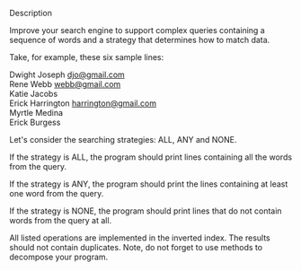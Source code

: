 Description

Improve your search engine to support complex queries containing a sequence of words and a strategy that determines how to match data.

Take, for example, these six sample lines:

Dwight Joseph djo@gmail.com         
Rene Webb webb@gmail.com    
Katie Jacobs    
Erick Harrington harrington@gmail.com   
Myrtle Medina   
Erick Burgess

Let's consider the searching strategies: ALL, ANY and NONE.

If the strategy is ALL, the program should print lines containing all the words from the query.

If the strategy is ANY, the program should print the lines containing at least one word from the query.     

If the strategy is NONE, the program should print lines that do not contain words from the query at all.

All listed operations are implemented in the inverted index. The results should not contain duplicates.
Note, do not forget to use methods to decompose your program.

